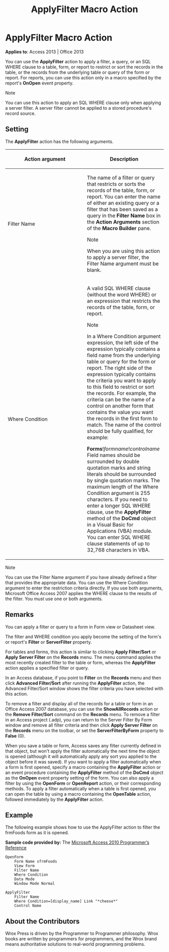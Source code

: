 ﻿---
title: ApplyFilter Macro Action
TOCTitle: ApplyFilter Macro Action
ms:assetid: c63988c4-4506-cc51-98f7-478d1f3fe668
ms:mtpsurl: https://msdn.microsoft.com/library/Ff823130(v=office.15)
ms:contentKeyID: 48547623
ms.date: 09/18/2015
mtps_version: v=office.15
f1_keywords:
- vbaac10.chm79035
f1_categories:
- Office.Version=v15
---

# ApplyFilter Macro Action


**Applies to**: Access 2013 | Office 2013


You can use the **ApplyFilter** action to apply a filter, a query, or an SQL WHERE clause to a table, form, or report to restrict or sort the records in the table, or the records from the underlying table or query of the form or report. For reports, you can use this action only in a macro specified by the report's **OnOpen** event property.


> [!NOTE]
> <P>You can use this action to apply an SQL WHERE clause only when applying a server filter. A server filter cannot be applied to a stored procedure's record source.</P>



## Setting

The **ApplyFilter** action has the following arguments.

<table>
<colgroup>
<col style="width: 50%" />
<col style="width: 50%" />
</colgroup>
<thead>
<tr class="header">
<th><p>Action argument</p></th>
<th><p>Description</p></th>
</tr>
</thead>
<tbody>
<tr class="odd">
<td><p>Filter Name</p></td>
<td><p>The name of a filter or query that restricts or sorts the records of the table, form, or report. You can enter the name of either an existing query or a filter that has been saved as a query in the <strong>Filter Name</strong> box in the <strong>Action Arguments</strong> section of the <strong>Macro Builder</strong> pane.</p>

> [!NOTE]
> <P>When you are using this action to apply a server filter, the Filter Name argument must be blank.</P>


<p></p></td>
</tr>
<tr class="even">
<td><p>Where Condition</p></td>
<td><p>A valid SQL WHERE clause (without the word WHERE) or an expression that restricts the records of the table, form, or report.</p>

> [!NOTE]
> <P>In a Where Condition argument expression, the left side of the expression typically contains a field name from the underlying table or query for the form or report. The right side of the expression typically contains the criteria you want to apply to this field to restrict or sort the records. For example, the criteria can be the name of a control on another form that contains the value you want the records in the first form to match. The name of the control should be fully qualified, for example:</P>


<p><strong>Forms</strong>!<em>formname</em>!<em>controlname</em> Field names should be surrounded by double quotation marks and string literals should be surrounded by single quotation marks. The maximum length of the Where Condition argument is 255 characters. If you need to enter a longer SQL WHERE clause, use the <strong>ApplyFilter</strong> method of the <strong>DoCmd</strong> object in a Visual Basic for Applications (VBA) module. You can enter SQL WHERE clause statements of up to 32,768 characters in VBA.</p></td>
</tr>
</tbody>
</table>



> [!NOTE]
> <P>You can use the Filter Name argument if you have already defined a filter that provides the appropriate data. You can use the Where Condition argument to enter the restriction criteria directly. If you use both arguments, Microsoft Office Access 2007 applies the WHERE clause to the results of the filter. You must use one or both arguments.</P>



## Remarks

You can apply a filter or query to a form in Form view or Datasheet view.

The filter and WHERE condition you apply become the setting of the form's or report's **Filter** or **ServerFilter** property.

For tables and forms, this action is similar to clicking **Apply Filter/Sort** or **Apply Server Filter** on the **Records** menu. The menu command applies the most recently created filter to the table or form, whereas the **ApplyFilter** action applies a specified filter or query.

In an Access database, if you point to **Filter** on the **Records** menu and then click **Advanced Filter/Sort** after running the **ApplyFilter** action, the Advanced Filter/Sort window shows the filter criteria you have selected with this action.

To remove a filter and display all of the records for a table or form in an Office Access 2007 database, you can use the **ShowAllRecords** action or the **Remove Filter/Sort** command on the **Records** menu. To remove a filter in an Access project (.adp), you can return to the Server Filter By Form window and remove all filter criteria and then click **Apply Server Filter** on the **Records** menu on the toolbar, or set the **ServerFilterByForm** property to **False** (0).

When you save a table or form, Access saves any filter currently defined in that object, but won't apply the filter automatically the next time the object is opened (although it will automatically apply any sort you applied to the object before it was saved). If you want to apply a filter automatically when a form is first opened, specify a macro containing the **ApplyFilter** action or an event procedure containing the **ApplyFilter** method of the **DoCmd** object as the **OnOpen** event property setting of the form. You can also apply a filter by using the **OpenForm** or **OpenReport** action, or their corresponding methods. To apply a filter automatically when a table is first opened, you can open the table by using a macro containing the **OpenTable** action, followed immediately by the **ApplyFilter** action.

## Example

The following example shows how to use the ApplyFilter action to filter the frmFoods form as it is opened.

**Sample code provided by:** The [Microsoft Access 2010 Programmer’s Reference](https://www.wrox.com/wileycda/wroxtitle/access-2010-programmer-s-reference.productcd-0470591668.html)

    OpenForm
        Form Name sfrmFoods
        View Form
        Filter Name
        Where Condition
        Data Mode
        Window Mode Normal
    
    ApplyFilter
        Filter Name
        Where Condition=[display_name] Link "*cheese*"
        Control Name

## About the Contributors

Wrox Press is driven by the Programmer to Programmer philosophy. Wrox books are written by programmers for programmers, and the Wrox brand means authoritative solutions to real-world programming problems.

